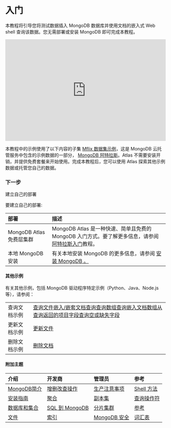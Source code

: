 # 入门

本教程将引导您将测试数据插入 MongoDB 数据库并使用文档的嵌入式 Web shell 查询该数据。您无需部署或安装 MongoDB 即可完成本教程。

<iframe class="mws-root" allowfullscreen="" sandbox="allow-scripts allow-same-origin" width="100%" height="320" src="https://mws.mongodb.com/?version=4.2" style="box-sizing: border-box; border: 0px;"></iframe>

本教程中的示例使用了以下内容的子集 [Mflix 数据集示例](https://www.mongodb.com/docs/atlas/sample-data/sample-mflix/)，这是 MongoDB 云托管服务中包含的示例数据的一部分， [MongoDB 阿特拉斯](https://www.mongodb.com/atlas/database?tck=docs_server)。Atlas 不需要安装开销，并提供免费套餐来开始使用。完成本教程后，您可以使用 Atlas 探索其他示例数据或托管您自己的数据。

### 下一步

建立自己的部署

要建立自己的部署:

| 部署                     | 描述                                                         |
| :----------------------- | :----------------------------------------------------------- |
| MongoDB Atlas 免费层集群 | MongoDB Atlas 是一种快速、简单且免费的 MongoDB 入门方式。要了解更多信息，请参阅 [阿特拉斯入门](https://www.mongodb.com/docs/atlas/getting-started/)教程。 |
| 本地 MongoDB 安装        | 有关本地安装 MongoDB 的更多信息，请参阅 [安装 MongoDB 。](https://www.mongodb.com/docs/v7.0/installation/#std-label-tutorial-installation) |

#### 其他示例

有关其他示例，包括 MongoDB 驱动程序特定示例（Python、Java、Node.js 等），请参阅：

|              |                                                              |
| :----------- | :----------------------------------------------------------- |
| 查询文档示例 | [查询文件](https://www.mongodb.com/docs/v7.0/tutorial/query-documents/#std-label-read-operations-queries)[嵌入/嵌套文档查询](https://www.mongodb.com/docs/v7.0/tutorial/query-embedded-documents/#std-label-read-operations-subdocuments)[查询数组](https://www.mongodb.com/docs/v7.0/tutorial/query-arrays/#std-label-read-operations-arrays)[查询嵌入文档数组](https://www.mongodb.com/docs/v7.0/tutorial/query-array-of-documents/#std-label-array-match-embedded-documents)[从查询返回的项目字段](https://www.mongodb.com/docs/v7.0/tutorial/project-fields-from-query-results/#std-label-projection)[查询空或缺失字段](https://www.mongodb.com/docs/v7.0/tutorial/query-for-null-fields/#std-label-faq-developers-query-for-nulls) |
| 更新文档示例 | [更新文件](https://www.mongodb.com/docs/v7.0/tutorial/update-documents/#std-label-write-op-update) |
| 删除文档示例 | [删除文档](https://www.mongodb.com/docs/v7.0/tutorial/remove-documents/#std-label-write-op-delete) |

#### 附加主题

| 介绍                                                         | 开发商                                                       | 管理员                                                       | 参考                                                         |
| :----------------------------------------------------------- | :----------------------------------------------------------- | :----------------------------------------------------------- | :----------------------------------------------------------- |
| [MongoDB简介](https://www.mongodb.com/docs/v7.0/introduction/#std-label-intro-to-mongodb) | [增删改查操作](https://www.mongodb.com/docs/v7.0/crud/#std-label-crud) | [生产注意事项](https://www.mongodb.com/docs/v7.0/administration/production-notes/#std-label-production-notes) | [Shell 方法](https://www.mongodb.com/docs/v7.0/reference/method/#std-label-js-administrative-methods) |
| [安装指南](https://www.mongodb.com/docs/v7.0/installation/#std-label-tutorial-installation) | [聚合](https://www.mongodb.com/docs/v7.0/aggregation/#std-label-aggregation) | [副本集](https://www.mongodb.com/docs/v7.0/replication/#std-label-replication) | [查询操作符](https://www.mongodb.com/docs/v7.0/reference/operator/#std-label-operator-ref-landing) |
| [数据库和集合](https://www.mongodb.com/docs/v7.0/core/databases-and-collections/#std-label-databases-and-collections) | [SQL 到 MongoDB](https://www.mongodb.com/docs/v7.0/reference/sql-comparison/#std-label-sql-to-mongodb-mapping) | [分片集群](https://www.mongodb.com/docs/v7.0/sharding/#std-label-sharding-background) | [参考](https://www.mongodb.com/docs/v7.0/reference/#std-label-reference-landing) |
| [文件](https://www.mongodb.com/docs/v7.0/core/document/#std-label-bson-document-format) | [索引](https://www.mongodb.com/docs/v7.0/indexes/#std-label-indexes) | [MongoDB 安全](https://www.mongodb.com/docs/v7.0/security/#std-label-security) | [词汇表](https://www.mongodb.com/docs/v7.0/reference/glossary/#std-label-glossary) |
